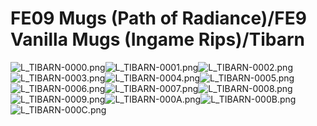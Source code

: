 # FE09 Mugs (Path of Radiance)/FE9 Vanilla Mugs (Ingame Rips)/Tibarn

![L_TIBARN-0000.png](https://raw.githubusercontent.com/Klokinator/FE-Repo/main/Portrait%20Repository/FE09%20Mugs%20(Path%20of%20Radiance)/FE9%20Vanilla%20Mugs%20(Ingame%20Rips)/Tibarn/L_TIBARN-0000.png "L_TIBARN-0000.png")![L_TIBARN-0001.png](https://raw.githubusercontent.com/Klokinator/FE-Repo/main/Portrait%20Repository/FE09%20Mugs%20(Path%20of%20Radiance)/FE9%20Vanilla%20Mugs%20(Ingame%20Rips)/Tibarn/L_TIBARN-0001.png "L_TIBARN-0001.png")![L_TIBARN-0002.png](https://raw.githubusercontent.com/Klokinator/FE-Repo/main/Portrait%20Repository/FE09%20Mugs%20(Path%20of%20Radiance)/FE9%20Vanilla%20Mugs%20(Ingame%20Rips)/Tibarn/L_TIBARN-0002.png "L_TIBARN-0002.png")![L_TIBARN-0003.png](https://raw.githubusercontent.com/Klokinator/FE-Repo/main/Portrait%20Repository/FE09%20Mugs%20(Path%20of%20Radiance)/FE9%20Vanilla%20Mugs%20(Ingame%20Rips)/Tibarn/L_TIBARN-0003.png "L_TIBARN-0003.png")![L_TIBARN-0004.png](https://raw.githubusercontent.com/Klokinator/FE-Repo/main/Portrait%20Repository/FE09%20Mugs%20(Path%20of%20Radiance)/FE9%20Vanilla%20Mugs%20(Ingame%20Rips)/Tibarn/L_TIBARN-0004.png "L_TIBARN-0004.png")![L_TIBARN-0005.png](https://raw.githubusercontent.com/Klokinator/FE-Repo/main/Portrait%20Repository/FE09%20Mugs%20(Path%20of%20Radiance)/FE9%20Vanilla%20Mugs%20(Ingame%20Rips)/Tibarn/L_TIBARN-0005.png "L_TIBARN-0005.png")![L_TIBARN-0006.png](https://raw.githubusercontent.com/Klokinator/FE-Repo/main/Portrait%20Repository/FE09%20Mugs%20(Path%20of%20Radiance)/FE9%20Vanilla%20Mugs%20(Ingame%20Rips)/Tibarn/L_TIBARN-0006.png "L_TIBARN-0006.png")![L_TIBARN-0007.png](https://raw.githubusercontent.com/Klokinator/FE-Repo/main/Portrait%20Repository/FE09%20Mugs%20(Path%20of%20Radiance)/FE9%20Vanilla%20Mugs%20(Ingame%20Rips)/Tibarn/L_TIBARN-0007.png "L_TIBARN-0007.png")![L_TIBARN-0008.png](https://raw.githubusercontent.com/Klokinator/FE-Repo/main/Portrait%20Repository/FE09%20Mugs%20(Path%20of%20Radiance)/FE9%20Vanilla%20Mugs%20(Ingame%20Rips)/Tibarn/L_TIBARN-0008.png "L_TIBARN-0008.png")![L_TIBARN-0009.png](https://raw.githubusercontent.com/Klokinator/FE-Repo/main/Portrait%20Repository/FE09%20Mugs%20(Path%20of%20Radiance)/FE9%20Vanilla%20Mugs%20(Ingame%20Rips)/Tibarn/L_TIBARN-0009.png "L_TIBARN-0009.png")![L_TIBARN-000A.png](https://raw.githubusercontent.com/Klokinator/FE-Repo/main/Portrait%20Repository/FE09%20Mugs%20(Path%20of%20Radiance)/FE9%20Vanilla%20Mugs%20(Ingame%20Rips)/Tibarn/L_TIBARN-000A.png "L_TIBARN-000A.png")![L_TIBARN-000B.png](https://raw.githubusercontent.com/Klokinator/FE-Repo/main/Portrait%20Repository/FE09%20Mugs%20(Path%20of%20Radiance)/FE9%20Vanilla%20Mugs%20(Ingame%20Rips)/Tibarn/L_TIBARN-000B.png "L_TIBARN-000B.png")![L_TIBARN-000C.png](https://raw.githubusercontent.com/Klokinator/FE-Repo/main/Portrait%20Repository/FE09%20Mugs%20(Path%20of%20Radiance)/FE9%20Vanilla%20Mugs%20(Ingame%20Rips)/Tibarn/L_TIBARN-000C.png "L_TIBARN-000C.png")